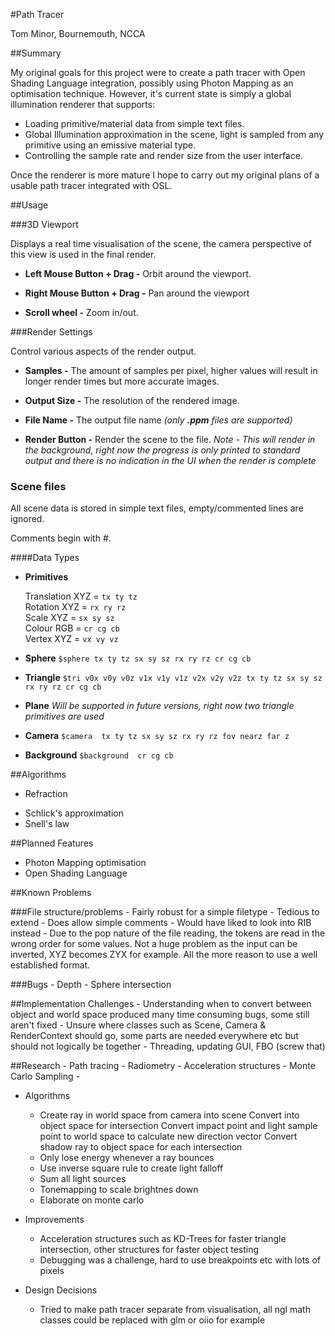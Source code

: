 #Path Tracer

Tom Minor, Bournemouth, NCCA


##Summary

My original goals for this project were to create a path tracer with Open Shading Language integration, possibly using Photon Mapping as an optimisation technique. However, it's current state is simply a global illumination renderer that supports:

- Loading primitive/material data from simple text files.
- Global Illumination approximation in the scene, light is sampled from any primitive using an emissive material type.
- Controlling the sample rate and render size from the user interface.

Once the renderer is more mature I hope to carry out my original plans of a usable path tracer integrated with OSL.


##Usage

###3D Viewport

Displays a real time visualisation of the scene, the camera perspective of this view is used in the final render.

+ **Left Mouse Button + Drag -** Orbit around the viewport.

+ **Right Mouse Button + Drag -** Pan around the viewport

+ **Scroll wheel -** Zoom in/out.

###Render Settings

Control various aspects of the render output.

+ **Samples -** The amount of samples per pixel, higher values will result in longer render times but more accurate images.

+ **Output Size -** The resolution of the rendered image.

+ **File Name -** The output file name *(only **.ppm** files are supported)*

+ **Render Button -** Render the scene to the file. *Note - This will render in the background, right now the progress is only printed to standard output and there is no indication in the UI when the render is complete*

### Scene files

All scene data is stored in simple text files, empty/commented lines are ignored.

Comments begin with #.

####Data Types

+ **Primitives**

   Translation XYZ = `tx ty tz`<br>
   Rotation XYZ = `rx ry rz`<br>
   Scale XYZ = `sx sy sz`<br>
   Colour RGB = `cr cg cb`<br>
   Vertex XYZ = `vx vy vz`<br>
 + **Sphere**  `$sphere tx ty tz sx sy sz rx ry rz cr cg cb `
 + **Triangle** `$tri v0x v0y v0z v1x v1y v1z v2x v2y v2z tx ty tz sx sy sz rx ry rz cr cg cb`
 + **Plane** *Will be supported in future versions, right now two triangle primitives are used*

+ **Camera** `$camera  tx ty tz sx sy sz rx ry rz fov nearz far z`
+ **Background** `$background  cr cg cb`

##Algorithms

+ Refraction
- Schlick's approximation
- Snell's law

##Planned Features
- Photon Mapping optimisation
- Open Shading Language

##Known Problems

###File structure/problems
	- Fairly robust for a simple filetype
	- Tedious to extend
	- Does allow simple comments
	- Would have liked to look into RIB instead
	- Due to the pop nature of the file reading, the tokens are read in the wrong order for some values. Not a huge problem as the input can be inverted, XYZ becomes ZYX for example. All the more reason to use a well established format.

###Bugs
	- Depth
	- Sphere intersection

##Implementation Challenges
	- Understanding when to convert between object and world space produced many time consuming bugs, some still aren't fixed
	- Unsure where classes such as Scene, Camera & RenderContext should go, some parts are needed everywhere etc but should not logically be together
	- Threading, updating GUI, FBO (screw that)

##Research
	- Path tracing
	- Radiometry
	- Acceleration structures
	- Monte Carlo Sampling
	- 

+ Algorithms
	- Create ray in world space from camera into scene
	  Convert into object space for intersection
	  Convert impact point and light sample point to world space to calculate new direction vector
	  Convert shadow ray to object space for each intersection
	- Only lose energy whenever a ray bounces
	- Use inverse square rule to create light falloff
	- Sum all light sources
	- Tonemapping to scale brightnes down
	- Elaborate on monte carlo


+ Improvements
	- Acceleration structures such as KD-Trees for faster triangle intersection, other structures for faster object testing
	- Debugging was a challenge, hard to use breakpoints etc with lots of pixels


+ Design Decisions
	- Tried to make path tracer separate from visualisation, all ngl math classes could be replaced with glm or oiio for example

